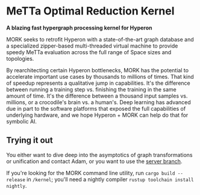 
# MeTTa Optimal Reduction Kernel

**A blazing fast hypergraph processing kernel for Hyperon**

MORK seeks to retrofit Hyperon with a state-of-the-art graph database and a specialized zipper-based multi-threaded virtual machine to provide speedy MeTTa evaluation across the full range of Space sizes and topologies.

By rearchitecting certain Hyperon bottlenecks, MORK has the potential to accelerate important use cases by thousands to millions of times.  That kind of speedup represents a qualitative jump in capabilities.  It's the difference between running a training step vs. finishing the training in the same amount of time.  It's the difference between a thousand input samples vs. millions, or a crocodile's brain vs. a human's.  Deep learning has advanced due in part to the software platforms that exposed the full capabilities of underlying hardware, and we hope Hyperon + MORK can help do that for symbolic AI.

## Trying it out

You either want to dive deep into the asymptotics of graph transformations or unification and contact Adam, or you want to use the [server branch](https://github.com/trueagi-io/MORK/tree/server).

If you're looking for the MORK command line utility, run `cargo build --release` in `/kernel`; you'll need a nightly compiler `rustup toolchain install nightly`.
